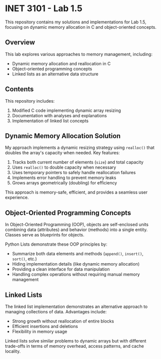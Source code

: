 # INET 3101 - Lab 1.5

This repository contains my solutions and implementations for Lab 1.5, focusing on dynamic memory allocation in C and object-oriented concepts.

## Overview

This lab explores various approaches to memory management, including:
- Dynamic memory allocation and reallocation in C
- Object-oriented programming concepts
- Linked lists as an alternative data structure

## Contents

This repository includes:
1. Modified C code implementing dynamic array resizing
2. Documentation with analyses and explanations
3. Implementation of linked list concepts

## Dynamic Memory Allocation Solution

My approach implements a dynamic resizing strategy using `realloc()` that doubles the array's capacity when needed. Key features:

1. Tracks both current number of elements (`size`) and total capacity
2. Uses `realloc()` to double capacity when necessary
3. Uses temporary pointers to safely handle reallocation failures
4. Implements error handling to prevent memory leaks
5. Grows arrays geometrically (doubling) for efficiency

This approach is memory-safe, efficient, and provides a seamless user experience.

## Object-Oriented Programming Concepts

In Object-Oriented Programming (OOP), objects are self-enclosed units combining data (attributes) and behavior (methods) into a single entity. Classes serve as blueprints for objects.

Python Lists demonstrate these OOP principles by:
- Summarize both data elements and methods (`append()`, `insert()`, `sort()`, etc.)
- Hiding implementation details (like dynamic memory allocation)
- Providing a clean interface for data manipulation
- Handling complex operations without requiring manual memory management

## Linked Lists

The linked list implementation demonstrates an alternative approach to managing collections of data. Advantages include:
- Strong growth without reallocation of entire blocks
- Efficient insertions and deletions
- Flexibility in memory usage

Linked lists solve similar problems to dynamic arrays but with different trade-offs in terms of memory overhead, access patterns, and cache locality.

